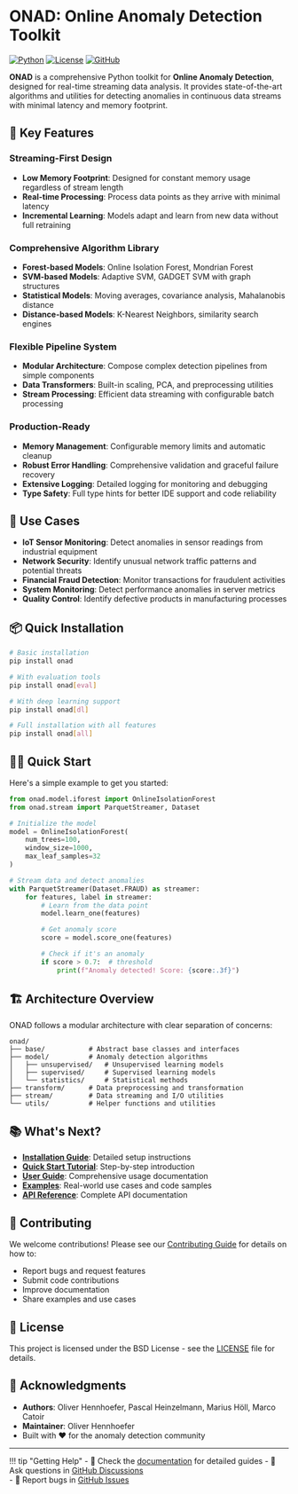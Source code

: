 # ONAD: Online Anomaly Detection Toolkit

[![Python](https://img.shields.io/badge/python-3.10+-blue.svg)](https://www.python.org/downloads/)
[![License](https://img.shields.io/badge/license-BSD-green.svg)](https://github.com/OliverHennhoefer/onad/blob/main/LICENSE)
[![GitHub](https://img.shields.io/github/stars/OliverHennhoefer/onad?style=social)](https://github.com/OliverHennhoefer/onad)

**ONAD** is a comprehensive Python toolkit for **Online Anomaly Detection**, designed for real-time streaming data analysis. It provides state-of-the-art algorithms and utilities for detecting anomalies in continuous data streams with minimal latency and memory footprint.

## 🚀 Key Features

### **Streaming-First Design**
- **Low Memory Footprint**: Designed for constant memory usage regardless of stream length
- **Real-time Processing**: Process data points as they arrive with minimal latency
- **Incremental Learning**: Models adapt and learn from new data without full retraining

### **Comprehensive Algorithm Library**
- **Forest-based Models**: Online Isolation Forest, Mondrian Forest
- **SVM-based Models**: Adaptive SVM, GADGET SVM with graph structures
- **Statistical Models**: Moving averages, covariance analysis, Mahalanobis distance
- **Distance-based Models**: K-Nearest Neighbors, similarity search engines

### **Flexible Pipeline System**
- **Modular Architecture**: Compose complex detection pipelines from simple components
- **Data Transformers**: Built-in scaling, PCA, and preprocessing utilities
- **Stream Processing**: Efficient data streaming with configurable batch processing

### **Production-Ready**
- **Memory Management**: Configurable memory limits and automatic cleanup
- **Robust Error Handling**: Comprehensive validation and graceful failure recovery
- **Extensive Logging**: Detailed logging for monitoring and debugging
- **Type Safety**: Full type hints for better IDE support and code reliability

## 🎯 Use Cases

- **IoT Sensor Monitoring**: Detect anomalies in sensor readings from industrial equipment
- **Network Security**: Identify unusual network traffic patterns and potential threats
- **Financial Fraud Detection**: Monitor transactions for fraudulent activities
- **System Monitoring**: Detect performance anomalies in server metrics
- **Quality Control**: Identify defective products in manufacturing processes

## 📦 Quick Installation

```bash
# Basic installation
pip install onad

# With evaluation tools
pip install onad[eval]

# With deep learning support
pip install onad[dl]

# Full installation with all features
pip install onad[all]
```

## 🏃‍♂️ Quick Start

Here's a simple example to get you started:

```python
from onad.model.iforest import OnlineIsolationForest
from onad.stream import ParquetStreamer, Dataset

# Initialize the model
model = OnlineIsolationForest(
    num_trees=100,
    window_size=1000,
    max_leaf_samples=32
)

# Stream data and detect anomalies
with ParquetStreamer(Dataset.FRAUD) as streamer:
    for features, label in streamer:
        # Learn from the data point
        model.learn_one(features)

        # Get anomaly score
        score = model.score_one(features)

        # Check if it's an anomaly
        if score > 0.7:  # threshold
            print(f"Anomaly detected! Score: {score:.3f}")
```

## 🏗️ Architecture Overview

ONAD follows a modular architecture with clear separation of concerns:

```
onad/
├── base/           # Abstract base classes and interfaces
├── model/          # Anomaly detection algorithms
│   ├── unsupervised/   # Unsupervised learning models
│   ├── supervised/     # Supervised learning models
│   └── statistics/     # Statistical methods
├── transform/      # Data preprocessing and transformation
├── stream/         # Data streaming and I/O utilities
└── utils/          # Helper functions and utilities
```

## 📚 What's Next?

- **[Installation Guide](installation.md)**: Detailed setup instructions
- **[Quick Start Tutorial](quickstart.md)**: Step-by-step introduction
- **[User Guide](user_guide/index.md)**: Comprehensive usage documentation
- **[Examples](examples/index.md)**: Real-world use cases and code samples
- **[API Reference](api/index.md)**: Complete API documentation

## 🤝 Contributing

We welcome contributions! Please see our [Contributing Guide](contributing.md) for details on how to:

- Report bugs and request features
- Submit code contributions
- Improve documentation
- Share examples and use cases

## 📄 License

This project is licensed under the BSD License - see the [LICENSE](https://github.com/OliverHennhoefer/onad/blob/main/LICENSE) file for details.

## 🙏 Acknowledgments

- **Authors**: Oliver Hennhoefer, Pascal Heinzelmann, Marius Höll, Marco Catoir
- **Maintainer**: Oliver Hennhoefer
- Built with ❤️ for the anomaly detection community

---

!!! tip "Getting Help"
    - 📖 Check the [documentation](user_guide/index.md) for detailed guides
    - 💬 Ask questions in [GitHub Discussions](https://github.com/OliverHennhoefer/onad/discussions)  
    - 🐛 Report bugs in [GitHub Issues](https://github.com/OliverHennhoefer/onad/issues)